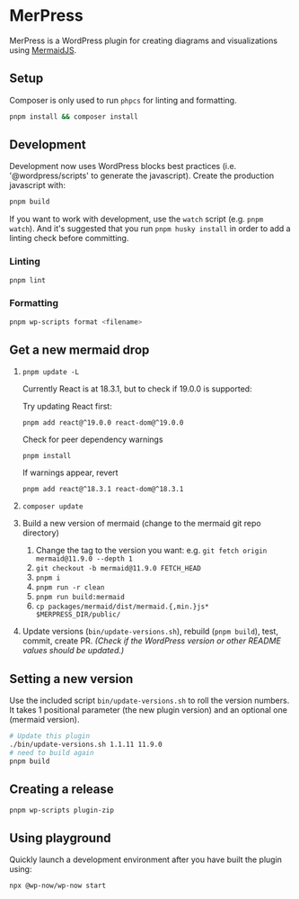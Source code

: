 # MerPress

MerPress is a WordPress plugin for creating diagrams and visualizations using
[MermaidJS](https://mermaid.js.org).

## Setup

Composer is only used to run `phpcs` for linting and formatting.

```sh
pnpm install && composer install
```

## Development

Development now uses WordPress blocks best practices (i.e. '@wordpress/scripts'
to generate the javascript).  Create the production javascript with:

```sh
pnpm build
```

If you want to work with development, use the `watch` script (e.g. `pnpm
watch`). And it's suggested that you run `pnpm husky install` in order to add a
linting check before committing.

### Linting

```sh
pnpm lint
```

### Formatting

```sh
pnpm wp-scripts format <filename>
```

## Get a new mermaid drop

   1. `pnpm update -L`

      Currently React is at 18.3.1, but to check if 19.0.0 is supported:

      Try updating React first:

      `pnpm add react@^19.0.0 react-dom@^19.0.0`

      Check for peer dependency warnings

      `pnpm install`

      If warnings appear, revert

      `pnpm add react@^18.3.1 react-dom@^18.3.1`

   2. `composer update`
   3. Build a new version of mermaid (change to the mermaid git repo directory)
      1. Change the tag to the version you want: e.g. `git fetch origin mermaid@11.9.0 --depth 1`
      2. `git checkout -b mermaid@11.9.0 FETCH_HEAD`
      3. `pnpm i`
      4. `pnpm run -r clean`
      5. `pnpm run build:mermaid`
      6. `cp packages/mermaid/dist/mermaid.{,min.}js* $MERPRESS_DIR/public/`
   4. Update versions (`bin/update-versions.sh`), rebuild (`pnpm build`), test, commit, create PR. _(Check if the WordPress version or other README values should be updated.)_

## Setting a new version

Use the included script `bin/update-versions.sh` to roll the version numbers. It
takes 1 positional parameter (the new plugin version) and an optional one
(mermaid version).

```sh
# Update this plugin
./bin/update-versions.sh 1.1.11 11.9.0
# need to build again
pnpm build
```

## Creating a release

```sh
pnpm wp-scripts plugin-zip
```

## Using playground

Quickly launch a development environment after you have built the plugin using:

```sh
npx @wp-now/wp-now start
```
